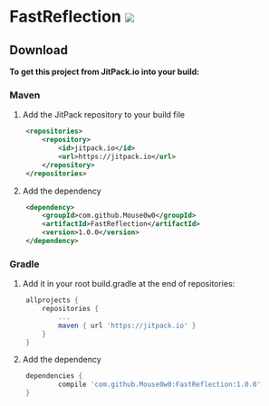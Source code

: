 # FastReflection [![](https://jitpack.io/v/Mouse0w0/FastReflection.svg)](https://jitpack.io/#Mouse0w0/FastReflection)

## Download
**To get this project from JitPack.io into your build:**

### Maven
1. Add the JitPack repository to your build file
```xml
	<repositories>
		<repository>
		    <id>jitpack.io</id>
		    <url>https://jitpack.io</url>
		</repository>
	</repositories>
```

2. Add the dependency
```xml
	<dependency>
	    <groupId>com.github.Mouse0w0</groupId>
	    <artifactId>FastReflection</artifactId>
	    <version>1.0.0</version>
	</dependency>
```

### Gradle
1. Add it in your root build.gradle at the end of repositories:
```groovy
	allprojects {
		repositories {
			...
			maven { url 'https://jitpack.io' }
		}
	}
```

2. Add the dependency
```groovy
	dependencies {
	        compile 'com.github.Mouse0w0:FastReflection:1.0.0'
	}
```
